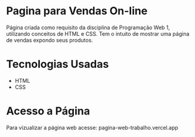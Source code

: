 # Pagina para Vendas On-line

Página criada como requisito da disciplina de Programação Web 1, utilizando conceitos de HTML e CSS. Tem o intuito de mostrar uma página de vendas expondo seus produtos.

# Tecnologias Usadas
- HTML
- CSS

# Acesso a Página
Para vizualizar a página web acesse: pagina-web-trabalho.vercel.app
